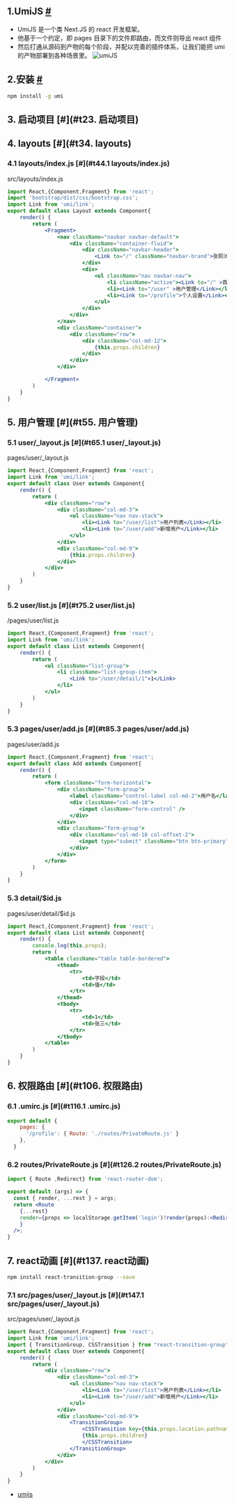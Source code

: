 1.UmiJS [#](#t01.UmiJS)
-----------------------

*   UmiJS 是一个类 Next.JS 的 react 开发框架。
*   他基于一个约定，即 pages 目录下的文件即路由，而文件则导出 react 组件
*   然后打通从源码到产物的每个阶段，并配以完善的插件体系，让我们能把 umi 的产物部署到各种场景里。 ![umiJS](assets/68747470733a2f2f7368697075736572636f6e74656e742e636f6d2f33616138333237306131363061333263313434366263346134323366613330332f506173746564253230496d616765253230322e706e67.png)

2.安装 [#](#t12.安装)
-----------------

```bash
npm install -g umi
```


3\. 启动项目 [#](#t23. 启动项目)
------------------------

4\. layouts [#](#t34. layouts)
------------------------------

### 4.1 layouts/index.js [#](#t44.1 layouts/index.js)

src/layouts/index.js

```jsx
import React,{Component,Fragment} from 'react';
import 'bootstrap/dist/css/bootstrap.css';
import Link from 'umi/link';
export default class Layout extends Component{
    render() {
        return (
            <Fragment>
                <nav className="navbar navbar-default">
                    <div className="container-fluid">
                        <div className="navbar-header">
                            <Link to="/" className="navbar-brand">张熙沐枫</Link>
                        </div>
                        <div>
                            <ul className="nav navbar-nav">
                                <li className="active"><Link to="/" >首页</Link></li>
                                <li><Link to="/user" >用户管理</Link></li>
                                <li><Link to="/profile">个人设置</Link></li>
                            </ul>
                        </div>
                    </div>
                </nav>
                <div className="container">
                    <div className="row">
                        <div className="col-md-12">
                            {this.props.children}
                        </div>
                    </div>
                </div>

            </Fragment>
        )
    }
}
```


5\. 用户管理 [#](#t55. 用户管理)
------------------------

### 5.1 user/_layout.js [#](#t65.1 user/_layout.js)

pages/user/_layout.js

```jsx
import React,{Component,Fragment} from 'react';
import Link from 'umi/link';
export default class User extends Component{
    render() {
        return (
            <div className="row">
                <div className="col-md-3">
                    <ul className="nav nav-stack">
                        <li><Link to="/user/list">用户列表</Link></li>
                        <li><Link to="/user/add">新增用户</Link></li>
                    </ul>
                </div>
                <div className="col-md-9">
                    {this.props.children}
                </div>
            </div>
        )
    }
}
```


### 5.2 user/list.js [#](#t75.2 user/list.js)

/pages/user/list.js

```jsx
import React,{Component,Fragment} from 'react';
import Link from 'umi/link';
export default class List extends Component{
    render() {
        return (
            <ul className="list-group">
                <li className="list-group-item">
                    <Link to="/user/detail/1">1</Link>
                </li>
            </ul>
        )
    }
}
```


### 5.3 pages/user/add.js [#](#t85.3 pages/user/add.js)

pages/user/add.js

```jsx
import React,{Component,Fragment} from 'react';
export default class Add extends Component{
    render() {
        return (
            <form className="form-horizontal">
                <div className="form-group">
                    <label className="control-label col-md-2">用户名</label>
                    <div className="col-md-10">
                       <input className="form-control" />
                    </div>
                </div>
                <div className="form-group">
                    <div className="col-md-10 col-offset-2">
                       <input type="submit" className="btn btn-primary"/>
                    </div>
                </div>
            </form>
        )
    }
}
```


### 5.3 detail/$id.js 

pages/user/detail/$id.js

```jsx
import React,{Component,Fragment} from 'react';
export default class List extends Component{
    render() {
        console.log(this.props);
        return (
            <table className="table table-bordered">
                <thead>
                    <tr>
                        <td>字段</td>
                        <td>值</td>
                    </tr>
                </thead>
                <tbody>
                    <tr>
                        <td>1</td>
                        <td>张三</td>
                    </tr>
                </tbody>
            </table>
        )
    }
}
```


6\. 权限路由 [#](#t106. 权限路由)
-------------------------

### 6.1 .umirc.js [#](#t116.1  .umirc.js)

```js
export default {
    pages: {
      '/profile': { Route: './routes/PrivateRoute.js' }
    },
  }
```


### 6.2 routes/PrivateRoute.js [#](#t126.2 routes/PrivateRoute.js)

```jsx
import { Route ,Redirect} from 'react-router-dom';

export default (args) => {
  const { render, ...rest } = args;
  return <Route
    {...rest}
    render={props => localStorage.getItem('login')?render(props):<Redirect to="/"/>
    }
  />;
}
```


7\. react动画 [#](#t137. react动画)
-------------------------------

```bash
npm install react-transition-group --save
```


### 7.1 src/pages/user/_layout.js [#](#t147.1 src/pages/user/_layout.js)

src/pages/user/_layout.js

```jsx
import React,{Component,Fragment} from 'react';
import Link from 'umi/link';
import { TransitionGroup, CSSTransition } from "react-transition-group";
export default class User extends Component{
    render() {
        return (
            <div className="row">
                <div className="col-md-3">
                    <ul className="nav nav-stack">
                        <li><Link to="/user/list">用户列表</Link></li>
                        <li><Link to="/user/add">新增用户</Link></li>
                    </ul>
                </div>
                <div className="col-md-9">
                    <TransitionGroup>
                        <CSSTransition key={this.props.location.pathname} classNames="fade" timeout={300}>
                        {this.props.children}
                        </CSSTransition>
                    </TransitionGroup>
                </div>
            </div>
        )
    }
}
```


*   [umijs](https://umijs.org/)

